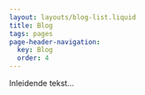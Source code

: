 ```yaml
---
layout: layouts/blog-list.liquid
title: Blog
tags: pages
page-header-navigation:
  key: Blog
  order: 4
---
```


Inleidende tekst...
